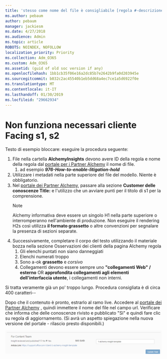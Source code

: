 ```yaml
---
title: 'stesso come nome del file è consigliabile [regola #-descrizione]'
ms.author: pebaum
author: pebaum
manager: jackiesm
ms.date: 4/27/2018
ms.audience: Admin
ms.topic: article
ROBOTS: NOINDEX, NOFOLLOW
localization_priority: Priority
ms.collection: Adm_O365
ms.custom: Adm_O365
ms.assetid: (guid of old soc version if any)
ms.openlocfilehash: 1bb1cb35f06e16a2dc85b7e2642b9fa0d203945e
ms.sourcegitcommit: b032c2ac45540b1eb5dd68a4ec7ce1a5d6922f0e
ms.translationtype: MT
ms.contentlocale: it-IT
ms.lasthandoff: 01/30/2019
ms.locfileid: "29662934"
---
```

# <a name="required-customer-facing-h1-h2-doesnt-work"></a>Non funziona necessari cliente Facing s1, s2
Testo di esempio bloccare: eseguire la procedura seguente:

1. File nella cartella **AlchemyInsights** devono avere ID della regola e nome della regola dal [portale per i Partner Alchemy](https://alchemyportal.azurewebsites.net) il nome di file.
    1. ad esempio ***976-How-to-enable-litigation-hold***
1. Utilizzare i metadati nella parte superiore del file del modello. Niente è obbligatorio.
1. Nel [portale dei Partner Alchemy](https://alchemyportal.azurewebsites.net), passare alla sezione **Customer delle conoscenze Title:** e l'utilizzo che un avviare punti per il titolo di s1 per la comprensione. 
    > [!NOTE]
    > Alchemy informativa deve essere un singolo H1 nella parte superiore o interromperanno nell'ambiente di produzione. Non eseguire il rendering H2s così utilizza **il formato grassetto** o altre convenzioni per segnalare la presenza di sezioni separate.
1. Successivamente, completare il corpo del testo utilizzando il materiale bozza nella sezione Osservazioni dei clienti della pagina Alchemy regola
    1. Gli elenchi puntati non siano danneggiati
    1. Elenchi numerati troppo
    1. Sono a-ok **grassetto** e *corsivo*
    1. Collegamenti devono essere sempre uno **"collegamenti Web" / esterno** OR **approfondita collegamenti agli elementi dell'interfaccia utente**, i collegamenti non interni.

Si tratta veramente già un po' troppo lungo. Procedura consigliata è di circa 400 caratteri--

Dopo che il contenuto è pronto, estrarlo al ramo live. Accedere al [portale dei Partner Alchemy](https://alchemyportal.azurewebsites.net) , quindi immettere il nome del file nel campo url. Verificare che informa che delle conoscenze rivisto e pubblicato "Sì" e quindi fare clic su regola di aggiornamento. (Si avrà un aspetto spiegazione nella nuova versione del portale - rilascio presto disponibili.)

![campo URL](media/for-content-team.PNG)

